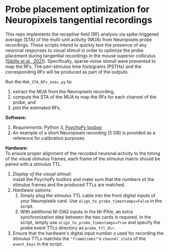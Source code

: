 # Probe placement optimization for Neuropixels tangential recordings

This repo implements the receptive field (RF) analysis via spike-triggered average (STA) of the multi-unit activity (MUA) from Neuropixels probe recordings. These scripts intend to quickly test the presence of any neuronal responses to visual stimuli in order to optimize the probe placement during tangential recordings in the mouse superior colliculus ([Sibille et al., 2021](https://www.biorxiv.org/content/10.1101/2021.06.12.448191v1.abstract)). Specifically, sparse-noise stimuli were presented to map the RFs. The peri-stimulus time histograms (PSTHs) and the corresponding RFs will be produced as part of the outputs.

Run the `MUA_STA_RFs_exec.py` to:
1. extract the MUA from the Neuropixels recording,
2. compute the STA of the MUA to map the RFs for each channel of the probe, and 
3. plot the estimated RFs.

**Software:** 
1. *Requirements:* Python 3, [PsychoPy toobox](https://www.psychopy.org/download.html)
2. An example of a short Neuropixels recording (5 GB) is provided as a reference for calibration purposes.

**Hardware:**  
To ensure proper alignment of the recorded neuronal activity to the timing of the visual stimulus frames, each frame of the stimulus matrix should be paired with a stimulus TTL.
1. *Display of the visual stimuli:*  
install the PsychoPy toolbox and make sure that the numbers of the stimulus frames and the produced TTLs are matched. 
2. *Hardware options:* 
    1. Simply plug the stimulus TTL cable into the front digital inputs of your Neuropixels card. Use `align_to_probe_timestamps=False` in the script.
    2. With additional NI-DAQ inputs in the NI-PXIe, an extra synchronization step between the two cards is required. In the script, simply use `align_to_probe_timestamps=True` and specify the probe event TTLs directory as `probe_ttl_dir`.
3. Ensure that the hardware's digital input number `d` used for recording the stimulus TTLs matches the `"frametimes"`'s `channel state` of the `event_keys` in the script.
